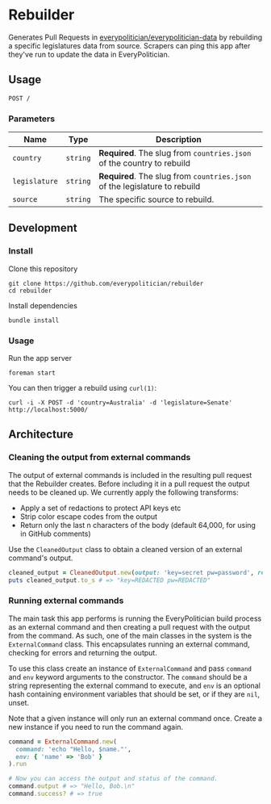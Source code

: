 # Rebuilder

Generates Pull Requests in [everypolitician/everypolitician-data](https://github.com/everypolitician/everypolitician-data) by rebuilding a specific legislatures data from source. Scrapers can ping this app after they've run to update the data in EveryPolitician.

## Usage

    POST /

### Parameters

Name | Type | Description
-----|------|--------------
`country`|`string` | **Required**. The slug from `countries.json` of the country to rebuild
`legislature`|`string` | **Required**. The slug from `countries.json` of the legislature to rebuild
`source`|`string` | The specific source to rebuild.

## Development

### Install

Clone this repository

    git clone https://github.com/everypolitician/rebuilder
    cd rebuilder

Install dependencies

    bundle install

### Usage

Run the app server

    foreman start

You can then trigger a rebuild using `curl(1)`:

    curl -i -X POST -d 'country=Australia' -d 'legislature=Senate' http://localhost:5000/

## Architecture

### Cleaning the output from external commands

The output of external commands is included in the resulting pull request that the Rebuilder creates. Before including it in a pull request the output needs to be cleaned up. We currently apply the following transforms:

- Apply a set of redactions to protect API keys etc
- Strip color escape codes from the output
- Return only the last n characters of the body (default 64,000, for using in GitHub comments)

Use the `CleanedOutput` class to obtain a cleaned version of an external command's output.

```ruby
cleaned_output = CleanedOutput.new(output: 'key=secret pw=password', redactions: ['secret', 'password'])
puts cleaned_output.to_s # => "key=REDACTED pw=REDACTED"
```

### Running external commands

The main task this app performs is running the EveryPolitician build process as an external command and then creating a pull request with the output from the command. As such, one of the main classes in the system is the `ExternalCommand` class. This encapsulates running an external command, checking for errors and returning the output.

To use this class create an instance of `ExternalCommand` and pass `command` and `env` keyword arguments to the constructor. The `command` should be a string representing the external command to execute, and `env` is an optional hash containing environment variables that should be set, or if they are `nil`, unset.

Note that a given instance will only run an external command once. Create a new instance if you need to run the command again.

```ruby
command = ExternalCommand.new(
  command: 'echo "Hello, $name."',
  env: { 'name' => 'Bob' }
).run

# Now you can access the output and status of the command.
command.output # => "Hello, Bob.\n"
command.success? # => true
```

